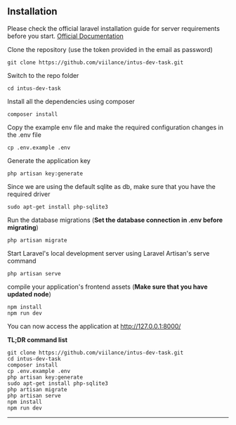 ## Installation

Please check the official laravel installation guide for server requirements before you start. [Official Documentation](https://laravel.com/docs/11.x)

Clone the repository (use the token provided in the email as password)

    git clone https://github.com/viilance/intus-dev-task.git

Switch to the repo folder

    cd intus-dev-task

Install all the dependencies using composer

    composer install

Copy the example env file and make the required configuration changes in the .env file

    cp .env.example .env

Generate the application key

    php artisan key:generate

Since we are using the default sqlite as db, make sure that you have the required driver

    sudo apt-get install php-sqlite3

Run the database migrations (**Set the database connection in .env before migrating**)

    php artisan migrate

Start Laravel's local development server using Laravel Artisan's serve command

    php artisan serve

compile your application's frontend assets (**Make sure that you have updated node**)

    npm install
    npm run dev

You can now access the application at http://127.0.0.1:8000/

**TL;DR command list**

    git clone https://github.com/viilance/intus-dev-task.git
    cd intus-dev-task
    composer install
    cp .env.example .env
    php artisan key:generate
    sudo apt-get install php-sqlite3
    php artisan migrate
    php artisan serve
    npm install
    npm run dev

----------

